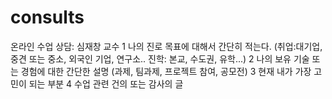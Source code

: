 # consults
온라인 수업 상담: 심재창 교수
1 나의 진로 목표에 대해서 간단히 적는다. (취업:대기업, 중견 또는 중소, 외국인 기업, 연구소.. 진학: 본교, 수도권, 유학...)
2 나의 보유 기술 또는 경험에 대한 간단한 설명 (과제, 팀과제, 프로젝트 참여, 공모전)
3 현재 내가 가장 고민이 되는 부분
4 수업 관련 건의 또는 감사의 글
